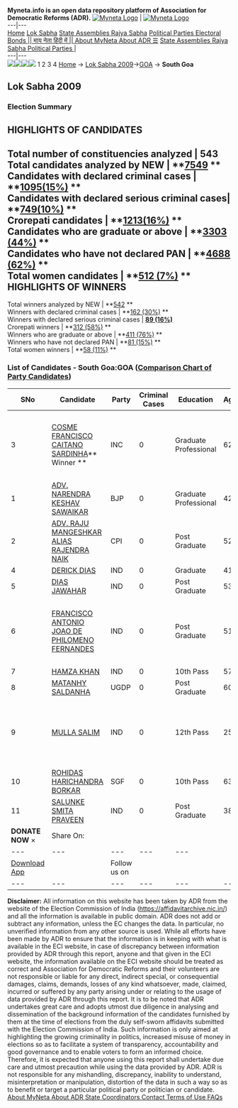 **Myneta.info is an open data repository platform of Association for Democratic Reforms (ADR).**
[![Myneta Logo](https://www.myneta.info/lib/img/myneta-logo.png)](https://www.myneta.info/) | [![Myneta Logo](https://www.myneta.info/lib/img/adr-logo.png)](https://adrindia.org)  
---|---  
[Home](https://www.myneta.info/) [Lok Sabha](https://www.myneta.info/#ls "Lok Sabha") [ State Assemblies ](https://www.myneta.info/#sa "State Assemblies") [Rajya Sabha](https://www.myneta.info/#rs "Rajya Sabha") [Political Parties ](https://www.myneta.info/party "Political Parties") [ Electoral Bonds ](https://www.myneta.info/electoral_bonds "Electoral Bonds") [ || माय नेता हिंदी में || ](https://translate.google.co.in/translate?prev=hp&hl=en&js=y&u=www.myneta.info&sl=en&tl=hi&history_state0=) [ About MyNeta ](https://adrindia.org/content/about-myneta) [ About ADR ](https://adrindia.org/about-adr/who-we-are) [☰](javascript:void\(0\))
[ State Assemblies ](https://www.myneta.info/#sa "State Assemblies") [ Rajya Sabha ](https://www.myneta.info/#rs "Rajya Sabha") [ Political Parties ](https://www.myneta.info/party "Political Parties")
|   
---|---  
![](https://www.myneta.info/lib/img/banner/banner-1.png)![](https://www.myneta.info/lib/img/banner/banner-2.png)![](https://www.myneta.info/lib/img/banner/banner-3.png)![](https://www.myneta.info/lib/img/banner/banner-4.png)
1  2  3  4 
[Home](https://www.myneta.info/) → [Lok Sabha 2009](https://www.myneta.info/ls2009/)→[GOA](https://www.myneta.info/ls2009/index.php?action=show_constituencies&state_id=5) → **South Goa**
### 
## Lok Sabha 2009
###  Election Summary 
HIGHLIGHTS OF CANDIDATES  
---  
Total number of constituencies analyzed |  543   
Total candidates analyzed by NEW | **[7549](https://www.myneta.info/ls2009/index.php?action=summary&subAction=candidates_analyzed&sort=candidate#summary) **  
Candidates with declared criminal cases | **[1095(15%)](https://www.myneta.info/ls2009/index.php?action=summary&subAction=crime&sort=candidate#summary) **  
Candidates with declared serious criminal cases| **[749(10%)](https://www.myneta.info/ls2009/index.php?action=summary&subAction=serious_crime&sort=candidate#summary) **  
Crorepati candidates | **[1213(16%)](https://www.myneta.info/ls2009/index.php?action=summary&subAction=crorepati&sort=candidate#summary) **  
Candidates who are graduate or above | **[3303 (44%)](https://www.myneta.info/ls2009/index.php?action=summary&subAction=education&sort=candidate#summary) **  
Candidates who have not declared PAN | **[4688 (62%)](https://www.myneta.info/ls2009/index.php?action=summary&subAction=without_pan&sort=candidate#summary) **  
Total women candidates | **[512 (7%)](https://www.myneta.info/ls2009/index.php?action=summary&subAction=women_candidate&sort=candidate#summary) **  
HIGHLIGHTS OF WINNERS  
---  
Total winners analyzed by NEW | **[542](https://www.myneta.info/ls2009/index.php?action=summary&subAction=winner_analyzed&sort=candidate#summary) **  
Winners with declared criminal cases | **[162 (30%)](https://www.myneta.info/ls2009/index.php?action=summary&subAction=winner_crime&sort=candidate#summary) **  
Winners with declared serious criminal cases | **[89 (16%)](https://www.myneta.info/ls2009/index.php?action=summary&subAction=winner_serious_crime&sort=candidate#summary)**  
Crorepati winners | **[312 (58%)](https://www.myneta.info/ls2009/index.php?action=summary&subAction=winner_crorepati&sort=candidate#summary) **  
Winners who are graduate or above | **[411 (76%)](https://www.myneta.info/ls2009/index.php?action=summary&subAction=winner_education&sort=candidate#summary) **  
Winners who have not declared PAN | **[81 (15%)](https://www.myneta.info/ls2009/index.php?action=summary&subAction=winner_without_pan&sort=candidate#summary) **  
Total women winners | **[58 (11%)](https://www.myneta.info/ls2009/index.php?action=summary&subAction=winner_women&sort=candidate#summary) **  
### List of Candidates - South Goa:GOA ([Comparison Chart of Party Candidates](https://www.myneta.info/ls2009/comparisonchart.php?constituency_id=187))
SNo | Candidate| Party| Criminal Cases| Education| Age| Total Assets| Liabilities  
---|---|---|---|---|---|---|---  
3  | [COSME FRANCISCO CAITANO SARDINHA](https://www.myneta.info/ls2009/candidate.php?candidate_id=3211)** Winner ** | INC | 0 | Graduate Professional| 62 | ![](https://myneta.info/image_v2.php?myneta_folder=ls2009&candidate_id=3211&col=ta) | ![](https://myneta.info/image_v2.php?myneta_folder=ls2009&candidate_id=3211&col=lia)  
1  | [ADV. NARENDRA KESHAV SAWAIKAR](https://www.myneta.info/ls2009/candidate.php?candidate_id=3212) | BJP | 0 | Graduate Professional| 42 | Rs 34,83,623 ~ 34 Lacs+ | Rs 0 ~   
2  | [ADV. RAJU MANGESHKAR ALIAS RAJENDRA NAIK](https://www.myneta.info/ls2009/candidate.php?candidate_id=3213) | CPI | 0 | Post Graduate| 52 | Rs 31,14,150 ~ 31 Lacs+ | Rs 99,614 ~ 99 Thou+  
4  | [DERICK DIAS](https://www.myneta.info/ls2009/candidate.php?candidate_id=3217) | IND | 0 | Graduate| 41 | Rs 3,45,000 ~ 3 Lacs+ | Rs 0 ~   
5  | [DIAS JAWAHAR](https://www.myneta.info/ls2009/candidate.php?candidate_id=3216) | IND | 0 | Post Graduate| 53 | Rs 41,92,40,240 ~ 41 Crore+ | Rs 6,500 ~ 6 Thou+  
6  | [FRANCISCO ANTONIO JOAO DE PHILOMENO FERNANDES](https://www.myneta.info/ls2009/candidate.php?candidate_id=3218) | IND | 0 | Post Graduate| 51 | ![](https://myneta.info/image_v2.php?myneta_folder=ls2009&candidate_id=3218&col=ta) | ![](https://myneta.info/image_v2.php?myneta_folder=ls2009&candidate_id=3218&col=lia)  
7  | [HAMZA KHAN](https://www.myneta.info/ls2009/candidate.php?candidate_id=3221) | IND | 0 | 10th Pass| 57 | Rs 80,000 ~ 80 Thou+ | Rs 23,000 ~ 23 Thou+  
8  | [MATANHY SALDANHA](https://www.myneta.info/ls2009/candidate.php?candidate_id=3215) | UGDP | 0 | Post Graduate| 60 | Rs 3,63,70,000 ~ 3 Crore+ | Rs 1,71,960 ~ 1 Lacs+  
9  | [MULLA SALIM](https://www.myneta.info/ls2009/candidate.php?candidate_id=3219) | IND | 0 | 12th Pass| 25 | ![](https://myneta.info/image_v2.php?myneta_folder=ls2009&candidate_id=3219&col=ta) | ![](https://myneta.info/image_v2.php?myneta_folder=ls2009&candidate_id=3219&col=lia)  
10  | [ROHIDAS HARICHANDRA BORKAR](https://www.myneta.info/ls2009/candidate.php?candidate_id=3214) | SGF | 0 | 10th Pass| 63 | Rs 2,00,000 ~ 2 Lacs+ | Rs 5,00,000 ~ 5 Lacs+  
11  | [SALUNKE SMITA PRAVEEN](https://www.myneta.info/ls2009/candidate.php?candidate_id=3220) | IND | 0 | Post Graduate| 38 | Rs 1,12,24,755 ~ 1 Crore+ | Rs 4,67,996 ~ 4 Lacs+  
|  **DONATE NOW** × |  Share On:  | [](https://api.whatsapp.com/send?text=https%3A%2F%2Fmyneta.info%2Fpunjab2022%2Findex.php%3Faction%3Dshow_constituencies%26state_id%3D19) | [](https://www.facebook.com/sharer/sharer.php?u=https%3A%2F%2Fmyneta.info%2Fpunjab2022%2Findex.php%3Faction%3Dshow_constituencies%26state_id%3D19) | [](https://twitter.com/share?url=https%3A%2F%2Fmyneta.info%2Fpunjab2022%2Findex.php%3Faction%3Dshow_constituencies%26state_id%3D19)  
---|---|---|---|---  
| [ Download App ](https://play.google.com/store/apps/details?id=com.webrosoft.myneta1&pcampaignid=pcampaignidMKT-Other-global-all-co-prtnr-py-PartBadge-Mar2515-1) | [](https://play.google.com/store/apps/details?id=com.webrosoft.myneta1&pcampaignid=pcampaignidMKT-Other-global-all-co-prtnr-py-PartBadge-Mar2515-1) |  Follow us on  | [](https://www.facebook.com/adrindia.org/) | [](https://twitter.com/adrspeaks) | [](https://groups.google.com/g/national-election-watch?hl=en&pli=1) | [](https://www.instagram.com/adrspeaks/) | [](https://www.youtube.com/user/adrspeaks) | [](https://sharechat.com/profile/adrspeaks)  
---|---|---|---|---|---|---|---|---  
**Disclaimer:** All information on this website has been taken by ADR from the website of the Election Commission of India (https://affidavitarchive.nic.in/) and all the information is available in public domain. ADR does not add or subtract any information, unless the EC changes the data. In particular, no unverified information from any other source is used. While all efforts have been made by ADR to ensure that the information is in keeping with what is available in the ECI website, in case of discrepancy between information provided by ADR through this report, anyone and that given in the ECI website, the information available on the ECI website should be treated as correct and Association for Democratic Reforms and their volunteers are not responsible or liable for any direct, indirect special, or consequential damages, claims, demands, losses of any kind whatsoever, made, claimed, incurred or suffered by any party arising under or relating to the usage of data provided by ADR through this report. It is to be noted that ADR undertakes great care and adopts utmost due diligence in analysing and dissemination of the background information of the candidates furnished by them at the time of elections from the duly self-sworn affidavits submitted with the Election Commission of India. Such information is only aimed at highlighting the growing criminality in politics, increased misuse of money in elections so as to facilitate a system of transparency, accountability and good governance and to enable voters to form an informed choice. Therefore, it is expected that anyone using this report shall undertake due care and utmost precaution while using the data provided by ADR. ADR is not responsible for any mishandling, discrepancy, inability to understand, misinterpretation or manipulation, distortion of the data in such a way so as to benefit or target a particular political party or politician or candidate. 
[ About MyNeta ](https://adrindia.org/content/about-myneta) [ About ADR ](https://adrindia.org/about-adr/who-we-are) [ State Coordinators ](https://adrindia.org/about-adr/state-coordinators) [ Contact ](https://adrindia.org/contact-us) [ Terms of Use ](https://adrindia.org/content/adr-terms-use) [ FAQs ](https://adrindia.org/content/faqs)
